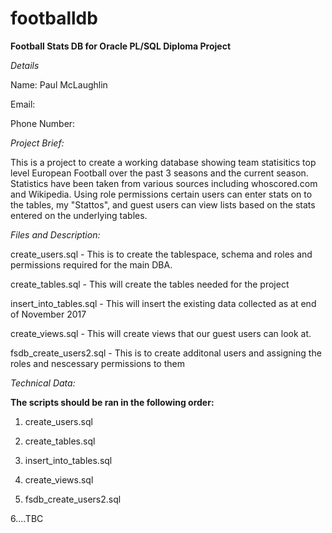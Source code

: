 # footballdb
<b> Football Stats DB for Oracle PL/SQL Diploma Project </b>

<i> Details </i>

Name: Paul McLaughlin

Email:

Phone Number:


<i> Project Brief: </i>

This is a project to create a working database showing team statisitics top level European Football over the past 3 seasons and the current season.  Statistics have been taken from various sources including whoscored.com and Wikipedia.  Using role permissions certain users can enter stats on to the tables, my "Stattos", and guest users can view lists based on the stats entered on the underlying tables.

<i> Files and Description: </i>

create_users.sql - This is to create the tablespace, schema and roles and permissions required for the main DBA.

create_tables.sql - This will create the tables needed for the project

insert_into_tables.sql - This will insert the existing data collected as at end of November 2017

create_views.sql - This will create views that our guest users can look at.

fsdb_create_users2.sql - This is to create additonal users and assigning the roles and nescessary permissions to them


<i> Technical Data: </i>

<b> The scripts should be ran in the following order: </b>

1. create_users.sql

2. create_tables.sql

3. insert_into_tables.sql

4. create_views.sql

5. fsdb_create_users2.sql

6....TBC
